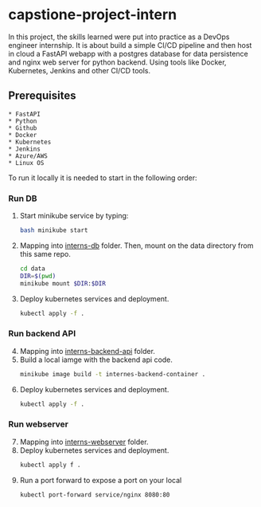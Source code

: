 # capstione-project-intern
In this project, the skills learned were put into practice as a DevOps engineer internship. It is about build a simple CI/CD pipeline and then host in cloud a FastAPI webapp with a postgres database for data persistence and nginx web server for python backend. Using tools like Docker, Kubernetes, Jenkins and other CI/CD tools.
<!-- 
  This is a project in which the skills learned at intership as a DevOps engineer are reflected. It contains a FastAPI web application, with a nginx web server for the python backend and a postgres database for data persistence.

  Prerequisites.
  -FastAPI
  -Python
  -Github
  -Docker
  -Kubernetes
  -Jenkins
  -Azure/AWS
  -Linux OS

-->
## Prerequisites
    * FastAPI
    * Python
    * Github
    * Docker
    * Kubernetes
    * Jenkins
    * Azure/AWS
    * Linux OS

To run it locally it is needed to start in the following order:

### Run DB
1. Start minikube service by typing:
    ```bash
    bash minikube start
    ```
2. Mapping into [interns-db](https://github.com/jnavarro447/capstione-project-intern/tree/main/interns-db) folder. 
   Then, mount on the data directory from this same repo. <br/>
    ```bash
    cd data
    DIR=$(pwd)
    minikube mount $DIR:$DIR
    ```
3. Deploy kubernetes services and deployment.
    ```bash
    kubectl apply -f .
    ```
    
### Run backend API
4. Mapping into [interns-backend-api](https://github.com/jnavarro447/capstione-project-intern/tree/main/interns-backend-api) folder.
5. Build a local iamge with the backend api code.
    ```bash
    minikube image build -t internes-backend-container .
    ```
6. Deploy kubernetes services and deployment.
    ```bash
    kubectl apply -f .
    ```

### Run webserver
7. Mapping into [interns-webserver](https://github.com/jnavarro447/capstione-project-intern/tree/main/interns-webserver) folder.
8. Deploy kubernetes services and deployment.
    ```bash
    kubectl apply f .
    ```
9. Run a port forward to expose a port on your local
    ```bash
    kubectl port-forward service/nginx 8080:80
    ```


